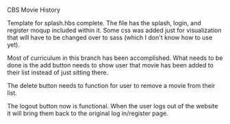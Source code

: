 CBS Movie History

Template for splash.hbs complete. The file has the splash, login, and register moqup included within it. Some css was added just for visualization that will have to be changed over to sass (which I don't know how to use yet).  

Most of curriculum in this branch has been accomplished.  What needs to be done is the add button needs to show user that movie has been added to their list instead of just sitting there.  

The delete button needs to function for user to remove a movie from their list.

The logout button now is functional.  When the user logs out of the website it will bring them back to the original log in/register page.  
  
  
    